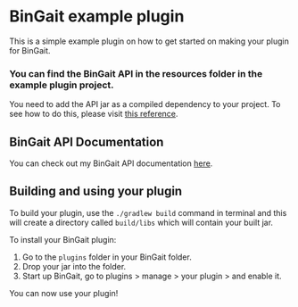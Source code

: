 # BinGait example plugin

This is a simple example plugin on how to get started on making your plugin for BinGait.

### You can find the BinGait API in the resources folder in the example plugin project.
You need to add the API jar as a compiled dependency to your project. To see how to do this, please visit [this reference](https://www.jetbrains.com/help/idea/working-with-module-dependencies.html).

## BinGait API Documentation
You can check out my BinGait API documentation [here](https://cpacketcustompayload.gitbook.io/bingait-api-docs/).

## Building and using your plugin
To build your plugin, use the `./gradlew build` command in terminal and this will create a directory called `build/libs` which will contain your built jar.


To install your BinGait plugin:

1. Go to the `plugins` folder in your BinGait folder.
2. Drop your jar into the folder.
3. Start up BinGait, go to plugins > manage > your plugin > and enable it.

You can now use your plugin!

